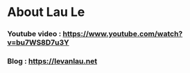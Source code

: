# About Lau Le

### Youtube video : https://www.youtube.com/watch?v=bu7WS8D7u3Y
### Blog : https://levanlau.net

